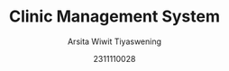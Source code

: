 # <h1 align="center">Clinic Management System</h1>
<p align="center">Arsita Wiwit Tiyaswening</p>
<p align="center">2311110028</p>
